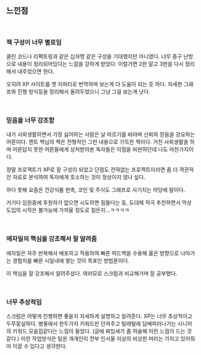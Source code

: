 
## 느낀점

<br>

### 책 구성이 너무 별로임

클린 코드나 리펙토링과 같은 십자명 같은 구성을 기대했지만 아니였다.
너무 중구 난방으로 내용이 정리되어있다는 느낌을 강하게 받았다.
이럴거면 2판 말고 3판을 다시 정리해서 내주었으면 한다.

오히려 XP 사이트를 챗 지피티로 번역하며 보는게 더 도움이 되는 듯 하다.
자세한 그래프와 진행 방식등을 정리해서 올려두었으니 그냥 그걸 보는게 낫다.

<br>

### 믿음을 너무 강조함

내가 사회생활하면서 가장 싫어하는 사람은 날 따르기를 바라며 신뢰와 믿음을 강요하는 어른이다.
켄트 백님의 책은 전형적인 그런 내용으로 가득찬 책이다.
거친 사회생활을 하며 어른답지 못한 어른들에게 상처받아본 독자들은 이점을 비판하던데 나도 마찬가지이다.

정말 프로젝트가 XP로 잘 구성이 되었고 단점도 전혀없는 프로젝트이라면 좀 더 객관적인 자료로 분석하여 독자에게 호소하는 것이 정상이지 않나 싶다.

하다 못해 요즘은 건강식품 판촉, 코인 및 주식도 그래프로 사기치는 마당에 말이다.

거기다 임원중에 후원자가 없으면 시도하면 힘들다는 둥, 도대체 적극 추천하면서 막상 도입의 시작은 불가능에 가까울 정도로 힘든지...ㅋㅋㅋㅋ



<br>

### 애자일의 핵심을 강조해서 잘 알려줌

애자일은 자주 반복해서 배포하고 적용하여 빠른 피드백을 수용해 옳은 방향으로 나아가는 경험치를 빠른 시일내애 쌓는 것이 목표인 방법론이다.

이 핵심을 잘 강조해서 알려주셨다. 여러모로 스크럼과 비교해가며 잘 공부했다.


<br>

### 너무 추상적임

스크럼은 어떻게 진행하면 좋을지 자세하게 설명하고 알려준다.
XP는 너무 추상적이고 두루뭉실하다. 병풍에서 한두가지 키워드만 던져주고 털래털래 담배피러나가는 시니어의 키워드 모음집같다는 느낌이 들었다. (글에 짜임새가 좀 허술해 이런 느낌이 드는 것 같다.)
이런 작업방식은 팀원 개개인이 전부 인서울 이상의 비상한 머리는 가지고 있어줘야 이끌 수 있다고 생각한다.

